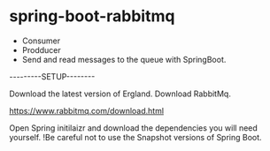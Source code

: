 # spring-boot-rabbitmq

- Consumer
- Prodducer
- Send and read messages to the queue with SpringBoot.


---------SETUP--------

Download the latest version of Ergland.
Download RabbitMq.

https://www.rabbitmq.com/download.html


Open Spring initilaizr and download the dependencies you will need yourself.
!Be careful not to use the Snapshot versions of Spring Boot.


